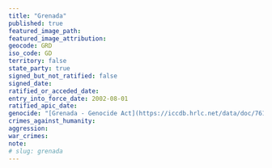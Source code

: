 ```yaml
---
title: "Grenada"
published: true
featured_image_path:
featured_image_attribution:
geocode: GRD
iso_code: GD
territory: false
state_party: true
signed_but_not_ratified: false
signed_date:
ratified_or_acceded_date:
entry_into_force_date: 2002-08-01
ratified_apic_date:
genocide: "[Grenada - Genocide Act](https://iccdb.hrlc.net/data/doc/761/keyword/46/)"
crimes_against_humanity:
aggression:
war_crimes:
note:
# slug: grenada
---
```

